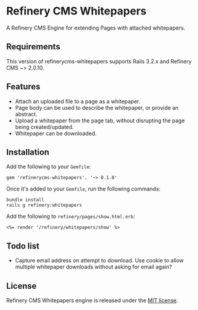 # Refinery CMS Whitepapers

A Refinery CMS Engine for extending Pages with attached whitepapers.

## Requirements

This version of refinerycms-whitepapers supports Rails 3.2.x and Refinery CMS ~> 2.0.10.

## Features

* Attach an uploaded file to a page as a whitepaper.
* Page body can be used to describe the whitepaper, or provide an abstract.
* Upload a whitepaper from the page tab, without disrupting the page being created/updated.
* Whitepaper can be downloaded.

## Installation

Add the following to your ```Gemfile```:

    gem 'refinerycms-whitepapers', '~> 0.1.0'

Once it's added to your ```Gemfile```, run the following commands:

    bundle install
    rails g refinery:whitepapers

Add the following to ```refinery/pages/show.html.erb```:

    <%= render '/refinery/whitepapers/show' %>

## Todo list

* Capture email address on attempt to download. Use cookie to allow multiple whitepaper downloads without asking for email again?

## License

Refinery CMS Whitepapers engine is released under the [MIT license](http://www.opensource.org/licenses/MIT).

